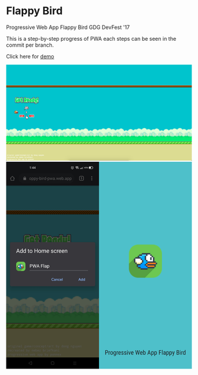 Flappy Bird
=========
Progressive Web App Flappy Bird GDG DevFest '17

This is a step-by-step progress of PWA each steps can be seen in the commit per branch.

Click here for [demo](https://floppy-bird-pwa.web.app/)

![Screenshot-1](/screenshots/screenshot-2.png)
<img src="/screenshots/screenshot-1.jpg" width="50%"><img src="/screenshots/screenshot-3.jpg" width="50%">
